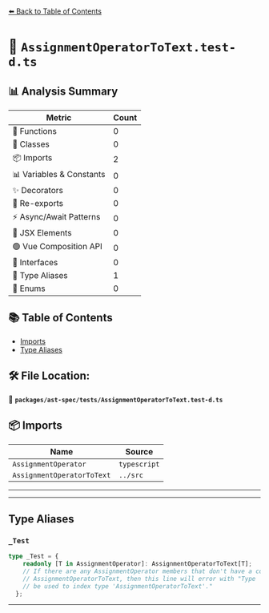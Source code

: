 [⬅️ Back to Table of Contents](../../../index.md)

# 📄 `AssignmentOperatorToText.test-d.ts`

## 📊 Analysis Summary

| Metric | Count |
|--------|-------|
| 🔧 Functions | 0 |
| 🧱 Classes | 0 |
| 📦 Imports | 2 |
| 📊 Variables & Constants | 0 |
| ✨ Decorators | 0 |
| 🔄 Re-exports | 0 |
| ⚡ Async/Await Patterns | 0 |
| 💠 JSX Elements | 0 |
| 🟢 Vue Composition API | 0 |
| 📐 Interfaces | 0 |
| 📑 Type Aliases | 1 |
| 🎯 Enums | 0 |

## 📚 Table of Contents

- [Imports](#imports)
- [Type Aliases](#type-aliases)

## 🛠️ File Location:
📂 **`packages/ast-spec/tests/AssignmentOperatorToText.test-d.ts`**

## 📦 Imports

| Name | Source |
|------|--------|
| `AssignmentOperator` | `typescript` |
| `AssignmentOperatorToText` | `../src` |


---


---

## Type Aliases

### `_Test`

```ts
type _Test = {
    readonly [T in AssignmentOperator]: AssignmentOperatorToText[T];
    // If there are any AssignmentOperator members that don't have a corresponding
    // AssignmentOperatorToText, then this line will error with "Type 'T' cannot
    // be used to index type 'AssignmentOperatorToText'."
  };
```


---